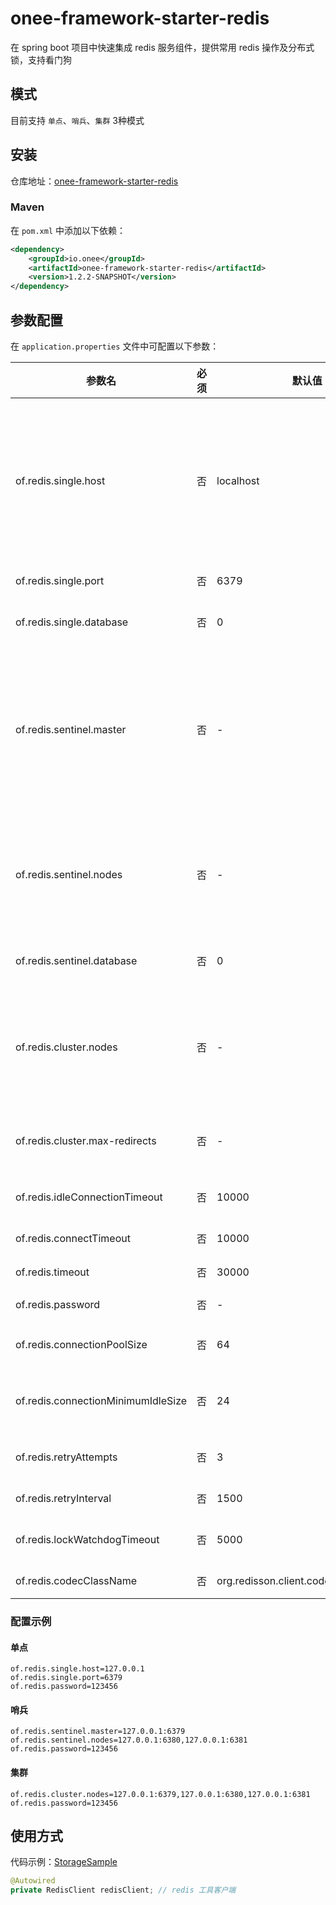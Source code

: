 # onee-framework-starter-redis

在 spring boot 项目中快速集成 redis 服务组件，提供常用 redis 操作及分布式锁，支持看门狗

## 模式

目前支持 `单点`、`哨兵`、`集群` 3种模式

## 安装

仓库地址：[onee-framework-starter-redis](https://search.maven.org/artifact/io.onee/onee-framework-starter-redis)

### Maven

在 `pom.xml` 中添加以下依赖：

```xml
<dependency>
    <groupId>io.onee</groupId>
    <artifactId>onee-framework-starter-redis</artifactId>
    <version>1.2.2-SNAPSHOT</version>
</dependency>
```

## 参数配置

在 `application.properties` 文件中可配置以下参数：

| 参数名 | 必须 | 默认值 | 说明 |
| ---- | ---- | ---- | ---- |
| of.redis.single.host | 否 | localhost | 单机模式服务 host，配置则使用单机模式连接 redis 服务（默认） |
| of.redis.single.port | 否 | 6379 | 单机服务端口 |
| of.redis.single.database | 否 | 0 | 单机模式数据库编号 |
| of.redis.sentinel.master | 否 | - | 哨兵模式服务主服务节点地址，配置则使用哨兵模式连接 redis 服务 |
| of.redis.sentinel.nodes | 否 | - | 哨兵模式从服务节点地址列表，多个以","隔开 |
| of.redis.sentinel.database | 否 | 0 | 哨兵模式数据库编号 |
| of.redis.cluster.nodes | 否 | - | 集群模式服务节点地址列表，多个以","隔开 |
| of.redis.cluster.max-redirects | 否 | - | 集群模式最大转发数量 |
| of.redis.idleConnectionTimeout | 否 | 10000 | 空闲连接断开时间 |
| of.redis.connectTimeout | 否 | 10000 | 连接超时时间 |
| of.redis.timeout | 否 | 30000 | 响应超时时间 |
| of.redis.password | 否 | - | redis 密码 |
| of.redis.connectionPoolSize | 否 | 64 | 连接池最大连接数 |
| of.redis.connectionMinimumIdleSize | 否 | 24 | 连接池最小空闲连接数 |
| of.redis.retryAttempts | 否 | 3 | 失败重连尝试次数 |
| of.redis.retryInterval | 否 | 1500 | 失败重连间隔 |
| of.redis.lockWatchdogTimeout | 否 | 5000 | 看门狗超时时间 |
| of.redis.codecClassName | 否 | org.redisson.client.codec.StringCodec | 编解码类 |

### 配置示例

#### 单点

```properties
of.redis.single.host=127.0.0.1
of.redis.single.port=6379
of.redis.password=123456
```

#### 哨兵

```properties
of.redis.sentinel.master=127.0.0.1:6379
of.redis.sentinel.nodes=127.0.0.1:6380,127.0.0.1:6381
of.redis.password=123456
```

#### 集群

```properties
of.redis.cluster.nodes=127.0.0.1:6379,127.0.0.1:6380,127.0.0.1:6381
of.redis.password=123456
```

## 使用方式

代码示例：[StorageSample](../onee-framework-sample/src/main/java/io/onee/framework/sample/RedisSample.java)

```java
@Autowired
private RedisClient redisClient; // redis 工具客户端
```
